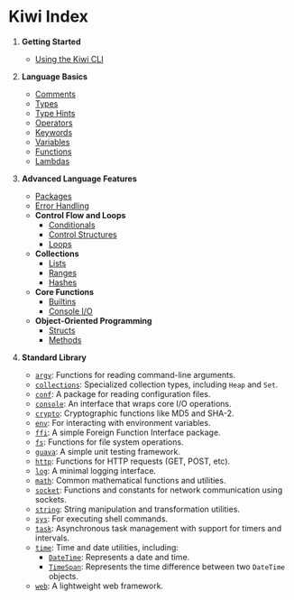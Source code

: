# Kiwi Index

1. **Getting Started**
   - [Using the Kiwi CLI](cli.md)

2. **Language Basics**
   - [Comments](comments.md)
   - [Types](types.md)
   - [Type Hints](type_hints.md)
   - [Operators](operators.md)
   - [Keywords](keywords.md)
   - [Variables](variables.md)
   - [Functions](functions.md)
   - [Lambdas](lambdas.md)

3. **Advanced Language Features**
   - [Packages](packages.md)
   - [Error Handling](error_handling.md)
   - **Control Flow and Loops**
     - [Conditionals](conditionals.md)
     - [Control Structures](control_structures.md)
     - [Loops](loops.md)
   - **Collections**
     - [Lists](lists.md)
     - [Ranges](ranges.md)
     - [Hashes](hashes.md)
   - **Core Functions**
     - [Builtins](builtins.md)
     - [Console I/O](console_io.md)
   - **Object-Oriented Programming**
     - [Structs](structs.md)
     - [Methods](functions.md)

4. **Standard Library**
   - [`argv`](lib/argv.md): Functions for reading command-line arguments.
   - [`collections`](lib/collections.md): Specialized collection types, including `Heap` and `Set`.
   - [`conf`](lib/conf.md): A package for reading configuration files.
   - [`console`](lib/console.md): An interface that wraps core I/O operations.
   - [`crypto`](lib/crypto.md): Cryptographic functions like MD5 and SHA-2.
   - [`env`](lib/env.md): For interacting with environment variables.
   - [`ffi`](lib/ffi.md): A simple Foreign Function Interface package.
   - [`fs`](lib/fs.md): Functions for file system operations.
   - [`guava`](lib/guava.md): A simple unit testing framework.
   - [`http`](lib/http.md): Functions for HTTP requests (GET, POST, etc).
   - [`log`](lib/log.md): A minimal logging interface.
   - [`math`](lib/math.md): Common mathematical functions and utilities.
   - [`socket`](lib/socket.md): Functions and constants for network communication using sockets.
   - [`string`](lib/string.md): String manipulation and transformation utilities.
   - [`sys`](lib/sys.md): For executing shell commands.
   - [`task`](lib/task.md): Asynchronous task management with support for timers and intervals.
   - [`time`](lib/time.md): Time and date utilities, including:
     - [`DateTime`](lib/datetime.md#datetime): Represents a date and time.
     - [`TimeSpan`](lib/datetime.md#timespan): Represents the time difference between two `DateTime` objects.
   - [`web`](lib/web.md): A lightweight web framework.
